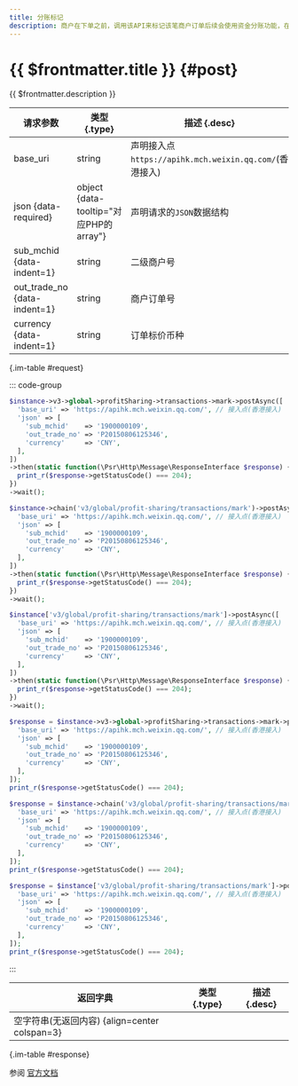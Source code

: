 ```yaml
---
title: 分账标记
description: 商户在下单之前，调用该API来标记该笔商户订单后续会使用资金分账功能，在支付完成后该笔订单款项会被冻结在商户账户中，等待商户的分账指令或解冻剩余资金指令来执行资金的分发。
---
```


# {{ $frontmatter.title }} {#post}

{{ $frontmatter.description }}

| 请求参数 | 类型 {.type} | 描述 {.desc}
| --- | --- | ---
| base_uri | string | 声明接入点`https://apihk.mch.weixin.qq.com/`(香港接入)
| json {data-required} | object {data-tooltip="对应PHP的array"} | 声明请求的`JSON`数据结构
| sub_mchid {data-indent=1} | string | 二级商户号
| out_trade_no {data-indent=1} | string | 商户订单号
| currency {data-indent=1} | string | 订单标价币种

{.im-table #request}

::: code-group

```php [异步纯链式]
$instance->v3->global->profitSharing->transactions->mark->postAsync([
  'base_uri' => 'https://apihk.mch.weixin.qq.com/', // 接入点(香港接入)
  'json' => [
    'sub_mchid'    => '1900000109',
    'out_trade_no' => 'P20150806125346',
    'currency'     => 'CNY',
  ],
])
->then(static function(\Psr\Http\Message\ResponseInterface $response) {
  print_r($response->getStatusCode() === 204);
})
->wait();
```

```php [异步声明式]
$instance->chain('v3/global/profit-sharing/transactions/mark')->postAsync([
  'base_uri' => 'https://apihk.mch.weixin.qq.com/', // 接入点(香港接入)
  'json' => [
    'sub_mchid'    => '1900000109',
    'out_trade_no' => 'P20150806125346',
    'currency'     => 'CNY',
  ],
])
->then(static function(\Psr\Http\Message\ResponseInterface $response) {
  print_r($response->getStatusCode() === 204);
})
->wait();
```

```php [异步属性式]
$instance['v3/global/profit-sharing/transactions/mark']->postAsync([
  'base_uri' => 'https://apihk.mch.weixin.qq.com/', // 接入点(香港接入)
  'json' => [
    'sub_mchid'    => '1900000109',
    'out_trade_no' => 'P20150806125346',
    'currency'     => 'CNY',
  ],
])
->then(static function(\Psr\Http\Message\ResponseInterface $response) {
  print_r($response->getStatusCode() === 204);
})
->wait();
```

```php [同步纯链式]
$response = $instance->v3->global->profitSharing->transactions->mark->post([
  'base_uri' => 'https://apihk.mch.weixin.qq.com/', // 接入点(香港接入)
  'json' => [
    'sub_mchid'    => '1900000109',
    'out_trade_no' => 'P20150806125346',
    'currency'     => 'CNY',
  ],
]);
print_r($response->getStatusCode() === 204);
```

```php [同步声明式]
$response = $instance->chain('v3/global/profit-sharing/transactions/mark')->post([
  'base_uri' => 'https://apihk.mch.weixin.qq.com/', // 接入点(香港接入)
  'json' => [
    'sub_mchid'    => '1900000109',
    'out_trade_no' => 'P20150806125346',
    'currency'     => 'CNY',
  ],
]);
print_r($response->getStatusCode() === 204);
```

```php [同步属性式]
$response = $instance['v3/global/profit-sharing/transactions/mark']->post([
  'base_uri' => 'https://apihk.mch.weixin.qq.com/', // 接入点(香港接入)
  'json' => [
    'sub_mchid'    => '1900000109',
    'out_trade_no' => 'P20150806125346',
    'currency'     => 'CNY',
  ],
]);
print_r($response->getStatusCode() === 204);
```

:::

| 返回字典 | 类型 {.type} | 描述 {.desc}
| --- | --- | ---
| 空字符串(无返回内容) {align=center colspan=3}

{.im-table #response}

参阅 [官方文档](https://pay.weixin.qq.com/wiki/doc/api_external/ch/apis/chapter4_1_1.shtml)

